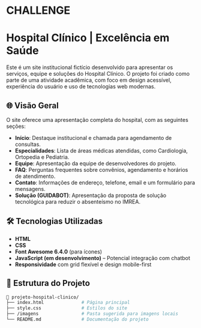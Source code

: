 # CHALLENGE
# Hospital Clínico | Excelência em Saúde

Este é um site institucional fictício desenvolvido para apresentar os serviços, equipe e soluções do Hospital Clínico. O projeto foi criado como parte de uma atividade acadêmica, com foco em design acessível, experiência do usuário e uso de tecnologias web modernas.

## 🌐 Visão Geral

O site oferece uma apresentação completa do hospital, com as seguintes seções:

- **Início**: Destaque institucional e chamada para agendamento de consultas.
- **Especialidades**: Lista de áreas médicas atendidas, como Cardiologia, Ortopedia e Pediatria.
- **Equipe**: Apresentação da equipe de desenvolvedores do projeto.
- **FAQ**: Perguntas frequentes sobre convênios, agendamento e horários de atendimento.
- **Contato**: Informações de endereço, telefone, email e um formulário para mensagens.
- **Solução (GUIDABOT)**: Apresentação da proposta de solução tecnológica para reduzir o absenteísmo no IMREA.

## 🛠️ Tecnologias Utilizadas

- **HTML**
- **CSS**
- **Font Awesome 6.4.0** (para ícones)
- **JavaScript (em desenvolvimento)** – Potencial integração com chatbot
- **Responsividade** com grid flexível e design mobile-first

## 📁 Estrutura do Projeto

```bash
📂 projeto-hospital-clinico/
├── index.html              # Página principal
├── style.css               # Estilos do site
├── /imagens                # Pasta sugerida para imagens locais
└── README.md               # Documentação do projeto
